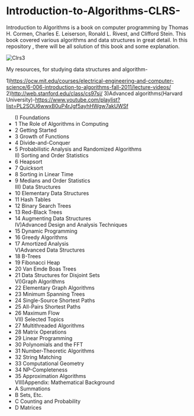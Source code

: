 # Introduction-to-Algorithms-CLRS-
Introduction to Algorithms is a book on computer programming by Thomas H. Cormen, Charles E. Leiserson, Ronald L. Rivest, and Clifford Stein. This book covered various algorithms and data structures in great detail. In this repository , there will be all solution of this book and some explanation.

![Clrs3](https://user-images.githubusercontent.com/75934644/126056821-e0282a64-b019-4f44-bdd9-16d3925ef70b.jpeg)

 My resources, for studying data structures and algorithm-

1)https://ocw.mit.edu/courses/electrical-engineering-and-computer-science/6-006-introduction-to-algorithms-fall-2011/lecture-videos/
2)http://web.stanford.edu/class/cs97si/
3)Advanced algorithms(Harvard University)-https://www.youtube.com/playlist?list=PL2SOU6wwxB0uP4rJgf5ayhHWgw7akUWSf
<ul>
I) Foundations
<li>1 The Role of Algorithms in Computing</li>
<li>2 Getting Started</li>
<li>3 Growth of Functions</li>
<li>4 Divide-and-Conquer</li>
<li>5 Probabilistic Analysis and Randomized Algorithms</li>
II) Sorting and Order Statistics</li>
<li>6 Heapsort</li>
<li>7 Quicksort</li>
<li>8 Sorting in Linear Time</li>
<li>9 Medians and Order Statistics</li>
III) Data Structures</li>
<li>10 Elementary Data Structures</li>
<li>11 Hash Tables</li>
<li>12 Binary Search Trees</li>
<li>13 Red-Black Trees</li>
<li>14 Augmenting Data Structures</li>
IV)Advanced Design and Analysis Techniques</li>
<li>15 Dynamic Programming</li>
<li>16 Greedy Algorithms</li>
<li>17 Amortized Analysis</li>
V)Advanced Data Structures</li>
<li>18 B-Trees</li>
<li>19 Fibonacci Heap</li>
<li>20 Van Emde Boas Trees</li>
<li>21 Data Structures for Disjoint Sets</li>
VI)Graph Algorithms</li>
<li>22 Elementary Graph Algorithms</li>
<li>23 Minimum Spanning Trees</li>
<li>24 Single-Source Shortest Paths</li>
<li>25 All-Pairs Shortest Paths</li>
<li>26 Maximum Flow</li>
VII) Selected Topics</li>
<li>27 Multithreaded Algorithms</li>
<li>28 Matrix Operations</li>
<li>29 Linear Programming</li>
<li>30 Polynomials and the FFT</li>
<li>31 Number-Theoretic Algorithms</li>
<li>32 String Matching</li>
<li>33 Computational Geometry</li>
<li>34 NP-Completeness</li>
<li>35 Approximation Algorithms</li>
VIII)Appendix: Mathematical Background</li>
<li>A Summations</li>
<li>B Sets, Etc.</li>
<li>C Counting and Probability</li>
<li>D Matrices</li>
</ul>
